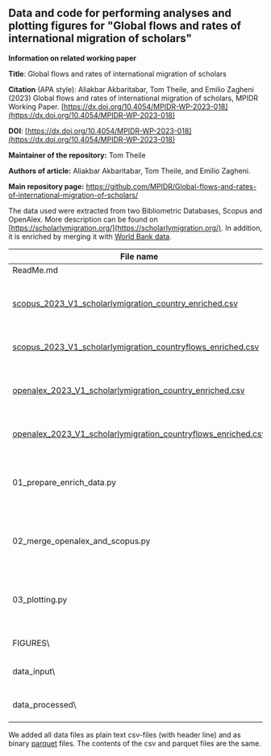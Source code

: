 ## Data and code for performing analyses and plotting figures for "Global flows and rates of international migration of scholars"

**Information on related working paper**

**Title**: Global flows and rates of international migration of scholars

**Citation** (APA style): Aliakbar Akbaritabar, Tom Theile, and Emilio Zagheni (2023) Global flows and rates of international migration of scholars, MPIDR Working Paper. [https://dx.doi.org/10.4054/MPIDR-WP-2023-018](https://dx.doi.org/10.4054/MPIDR-WP-2023-018)

**DOI**: [https://dx.doi.org/10.4054/MPIDR-WP-2023-018](https://dx.doi.org/10.4054/MPIDR-WP-2023-018)

**Maintainer of the repository:** Tom Theile

**Authors of article:** Aliakbar Akbaritabar, Tom Theile, and Emilio Zagheni.

**Main repository page:** https://github.com/MPIDR/Global-flows-and-rates-of-international-migration-of-scholars/

The data used were extracted from two Bibliometric Databases, Scopus and OpenAlex. More description can be found on [https://scholarlymigration.org/](https://scholarlymigration.org/). In addition, it is enriched by merging it with [World Bank data](http://api.worldbank.org/v2/country/all).


| File name              | Description                                                                                                                                              |
|---------------|---------------------------------------------------------|
| ReadMe.md              | This file in Markdown format.                                                                                                                            |
| [scopus_2023_V1_scholarlymigration_country_enriched.csv](https://raw.githubusercontent.com/MPIDR/Global-flows-and-rates-of-international-migration-of-scholars/master/data_processed/scopus_2023_V1_scholarlymigration_country_enriched.csv) | Country level yearly dataset on international emigration, immigration, net migration rates and other variables based on Scopus.               |
| [scopus_2023_V1_scholarlymigration_countryflows_enriched.csv](https://raw.githubusercontent.com/MPIDR/Global-flows-and-rates-of-international-migration-of-scholars/master/data_processed/scopus_2023_V1_scholarlymigration_countryflows_enriched.csv) | Country level yearly bilateral flow of scholarly migration based on Scopus.                                                                                                      |
|[openalex_2023_V1_scholarlymigration_country_enriched.csv](https://raw.githubusercontent.com/MPIDR/Global-flows-and-rates-of-international-migration-of-scholars/master/data_processed/openalex_2023_V1_scholarlymigration_country_enriched.csv) | Country level yearly dataset on international emigration, immigration, net migration rates and other variables based on OpenAlex.               |
| [openalex_2023_V1_scholarlymigration_countryflows_enriched.csv](https://raw.githubusercontent.com/MPIDR/Global-flows-and-rates-of-international-migration-of-scholars/master/data_processed/openalex_2023_V1_scholarlymigration_countryflows_enriched.csv) | Country level yearly bilateral flow of scholarly migration based on OpenAlex.                                                                                                      |
| 01_prepare_enrich_data.py | Source code (Python >=3.9) for downloading World Bank data and merging with Scopus and OpenAlex data. Authors: Tom Theile (<https://github.com/tomthe>)                                                    |
| 02_merge_openalex_and_scopus.py | Source code (Python >=3.9) for merging Scopus and OpenAlex data. Authors: Tom Theile (<https://github.com/tomthe>)                                                    |
| 03_plotting.py | Source code (Python >=3.9) for plotting Figures 2-5. Authors: Tom Theile, Aliakbar Akbaritabar (<https://github.com/tomthe>, <https://github.com/akbaritabar>)                                                    |
| FIGURES\\ | Folder with plotted figures in PDF format.                                                                   |
| data_input\\ | Folder with input data (aggregated migration events of scholars).                                                               |
| data_processed\\ | Folder with processed/enriched data. Produced by scripts 01 and 02                                                     |

We added all data files as plain text csv-files (with header line) and as binary [parquet](https://parquet.apache.org/) files. The contents of the csv and parquet files are the same.
